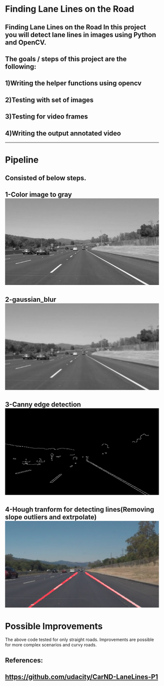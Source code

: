 # **Finding Lane Lines on the Road** 
**Finding Lane Lines on the Road**
In this project you will detect lane lines in images using Python and OpenCV.
---
The goals / steps of this project are the following:
---
1)Writing the helper functions using opencv 
---
2)Testing with set of images 
---
3)Testing for video frames 
---
4)Writing the output annotated video
---

[//]: # (Image References)

[image1]: ./intermediate/gray.png "Grayscale"
[image2]: ./intermediate/blur_gray.png "blur"
[image3]: ./intermediate/edges.png "Canny Edge"
[image4]: ./intermediate/final_output.png "hough line"



---
# Pipeline

Consisted of below steps.
---
1-Color image to gray
![alt text][image1]
---
2-gaussian_blur
![alt text][image2]
---
3-Canny edge detection
![alt text][image3]
---
4-Hough tranform for detecting lines(Removing slope outliers and extrpolate)
![alt text][image4]
---


# Possible Improvements

The above code tested for only straight roads. Improvements are possible for more complex scenarios and curvy roads.

References:
---
https://github.com/udacity/CarND-LaneLines-P1
---
